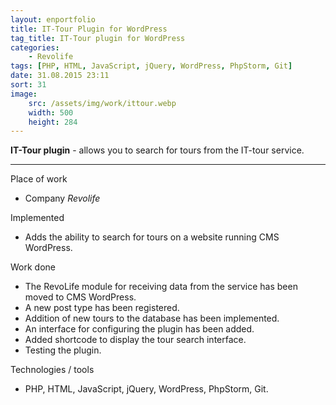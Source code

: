 ```yaml
---
layout: enportfolio
title: IT-Tour Plugin for WordPress
tag_title: IT-Tour plugin for WordPress
categories:
    - Revolife
tags: [PHP, HTML, JavaScript, jQuery, WordPress, PhpStorm, Git]
date: 31.08.2015 23:11
sort: 31
image: 
    src: /assets/img/work/ittour.webp 
    width: 500
    height: 284
---
```


**IT-Tour plugin** - allows you to search for tours from the IT-tour service.

---

Place of work

* Company _Revolife_

Implemented

* Adds the ability to search for tours on a website running CMS WordPress.

Work done

* The RevoLife module for receiving data from the service has been moved to CMS WordPress.
* A new post type has been registered.
* Addition of new tours to the database has been implemented.
* An interface for configuring the plugin has been added.
* Added shortcode to display the tour search interface.
* Testing the plugin.

Technologies / tools

* PHP, HTML, JavaScript, jQuery, WordPress, PhpStorm, Git.

